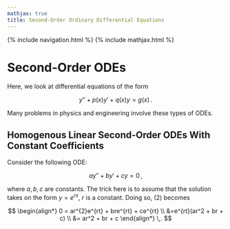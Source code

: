 ```yaml
---
mathjax: true
title: Second-Order Ordinary Differential Equations
---
```

{% include navigation.html %}
{% include mathjax.html %}

# Second-Order ODEs

Here, we look at differential equations of the form

$$ \begin{equation} y'' + p(x)y' + q(x)y = g(x) \,. \end{equation} $$

Many problems in physics and engineering involve these types of ODEs.

## Homogenous Linear Second-Order ODEs With Constant Coefficients

Consider the following ODE:

$$ \begin{equation} ay'' + by' + cy = 0 \end{equation} \,, $$

where $a,b,c$ are constants. The trick here is to assume that the solution takes on the form $y=e^{rx}$, $r$ is a constant. Doing so, (2) becomes

$$  \begin{align*} 0 = ar^{2}e^{rt} + bre^{rt} + ce^{rt} \\ 
&=e^{rt}(ar^2 + br + c) \\  &= ar^2 + br + c \end{align*} \,.  $$


